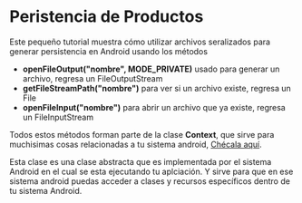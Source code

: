 # Peristencia de Productos
Este pequeño tutorial muestra cómo utilizar archivos seralizados para generar persistencia en Android usando los métodos
* **openFileOutput("nombre", MODE_PRIVATE)** usado para generar un archivo, regresa un FileOutputStream
* **getFileStreamPath("nombre")** para ver si un archivo existe, regresa un File
* **openFileInput("nombre")** para abrir un archivo que ya existe, regresa un FileInputStream
 
Todos estos métodos forman parte de la clase **Context**, que sirve para muchisimas cosas relacionadas a tu sistema android, [Chécala aquí](http://developer.android.com/reference/android/content/Context.html).

Esta clase es una clase abstracta que es implementada por el sistema Android en el cual se esta ejecutando tu aplciación. Y sirve para que en ese sistema android puedas acceder a clases y recursos específicos dentro de tu sistema Android.


